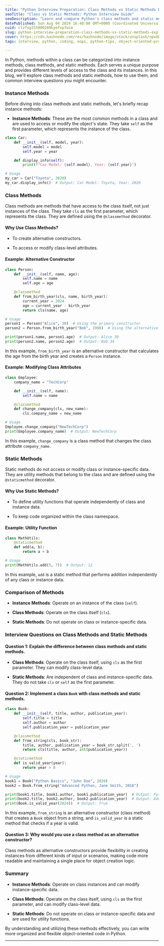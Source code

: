 ```yaml
---
title: "Python Interview Preparation: Class Methods vs Static Methods Explained"
seoTitle: "Class vs Static Methods: Python Interview Guide"
seoDescription: "Learn and compare Python's class methods and static methods for interviews, including their purposes, implementations, and common questions"
datePublished: Sun Aug 04 2024 16:40:00 GMT+0000 (Coordinated Universal Time)
cuid: clzfsg3lh000209kyefvp7wim
slug: python-interview-preparation-class-methods-vs-static-methods-explained
cover: https://cdn.hashnode.com/res/hashnode/image/stock/unsplash/npxXWgQ33ZQ/upload/3e2357099b1006d2574b19a2bb9a6b6b.jpeg
tags: interview, python, coding, oops, python-tips, object-oriented-programming, codinginterview, python-classmethod, python-staticmethod, taps-techie

---
```


In Python, methods within a class can be categorized into instance methods, class methods, and static methods. Each serves a unique purpose and provides different levels of access to the class and its instances. In this blog, we'll explore class methods and static methods, how to use them, and common interview questions you might encounter.

### Instance Methods

Before diving into class methods and static methods, let's briefly recap instance methods:

* **Instance Methods**: These are the most common methods in a class and are used to access or modify the object's state. They take `self` as the first parameter, which represents the instance of the class.
    

```python
class Car:
    def __init__(self, model, year):
        self.model = model
        self.year = year

    def display_info(self):
        print(f"Car Model: {self.model}, Year: {self.year}")

# Usage
my_car = Car("Toyota", 2020)
my_car.display_info()  # Output: Car Model: Toyota, Year: 2020
```

### Class Methods

Class methods are methods that have access to the class itself, not just instances of the class. They take `cls` as the first parameter, which represents the class. They are defined using the `@classmethod` decorator.

#### Why Use Class Methods?

* To create alternative constructors.
    
* To access or modify class-level attributes.
    

#### Example: Alternative Constructor

```python
class Person:
    def __init__(self, name, age):
        self.name = name
        self.age = age

    @classmethod
    def from_birth_year(cls, name, birth_year):
        current_year = 2024
        age = current_year - birth_year
        return cls(name, age)

# Usage
person1 = Person("Alice", 30)  # Using the primary constructor
person2 = Person.from_birth_year("Bob", 1990)  # Using the alternative constructor

print(person1.name, person1.age)  # Output: Alice 30
print(person2.name, person2.age)  # Output: Bob 34
```

In this example, `from_birth_year` is an alternative constructor that calculates the age from the birth year and creates a `Person` instance.

#### Example: Modifying Class Attributes

```python
class Employee:
    company_name = "TechCorp"

    def __init__(self, name):
        self.name = name

    @classmethod
    def change_company(cls, new_name):
        cls.company_name = new_name

# Usage
Employee.change_company("NewTechCorp")
print(Employee.company_name)  # Output: NewTechCorp
```

In this example, `change_company` is a class method that changes the class attribute `company_name`.

### Static Methods

Static methods do not access or modify class or instance-specific data. They are utility methods that belong to the class and are defined using the `@staticmethod` decorator.

#### Why Use Static Methods?

* To define utility functions that operate independently of class and instance data.
    
* To keep code organized within the class namespace.
    

#### Example: Utility Function

```python
class MathUtils:
    @staticmethod
    def add(a, b):
        return a + b

# Usage
print(MathUtils.add(5, 7))  # Output: 12
```

In this example, `add` is a static method that performs addition independently of any class or instance data.

### Comparison of Methods

* **Instance Methods**: Operate on an instance of the class (`self`).
    
* **Class Methods**: Operate on the class itself (`cls`).
    
* **Static Methods**: Do not operate on class or instance-specific data.
    

### Interview Questions on Class Methods and Static Methods

#### Question 1: Explain the difference between class methods and static methods.

* **Class Methods**: Operate on the class itself, using `cls` as the first parameter. They can modify class-level data.
    
* **Static Methods**: Are independent of class and instance-specific data. They do not take `cls` or `self` as the first parameter.
    

#### Question 2: Implement a class `Book` with class methods and static methods.

```python
class Book:
    def __init__(self, title, author, publication_year):
        self.title = title
        self.author = author
        self.publication_year = publication_year

    @classmethod
    def from_string(cls, book_str):
        title, author, publication_year = book_str.split(', ')
        return cls(title, author, int(publication_year))

    @staticmethod
    def is_valid_year(year):
        return year > 0

# Usage
book1 = Book("Python Basics", "John Doe", 2020)
book2 = Book.from_string("Advanced Python, Jane Smith, 2018")

print(book1.title, book1.author, book1.publication_year)  # Output: Python Basics John Doe 2020
print(book2.title, book2.author, book2.publication_year)  # Output: Advanced Python Jane Smith 2018
print(Book.is_valid_year(2024))  # Output: True
```

In this example, `from_string` is an alternative constructor (class method) that creates a `Book` object from a string, and `is_valid_year` is a static method that checks if a year is valid.

#### Question 3: Why would you use a class method as an alternative constructor?

Class methods as alternative constructors provide flexibility in creating instances from different kinds of input or scenarios, making code more readable and maintaining a single place for object creation logic.

### Summary

* **Instance Methods**: Operate on class instances and can modify instance-specific data.
    
* **Class Methods**: Operate on the class itself, using `cls` as the first parameter, and can modify class-level data.
    
* **Static Methods**: Do not operate on class or instance-specific data and are used for utility functions.
    

By understanding and utilizing these methods effectively, you can write more organized and flexible object-oriented code in Python.

---